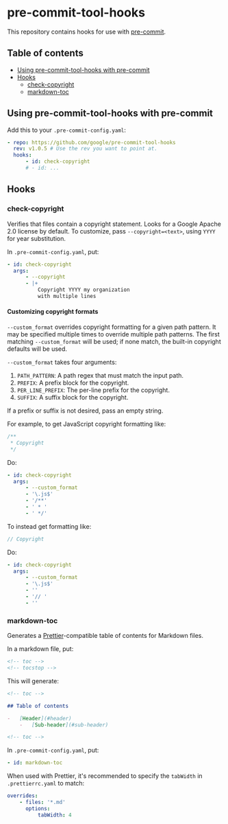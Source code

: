 # pre-commit-tool-hooks

<!--
Copyright 2020 Google LLC

Licensed under the Apache License, Version 2.0 (the "License");
you may not use this file except in compliance with the License.
You may obtain a copy of the License at

    https://www.apache.org/licenses/LICENSE-2.0

Unless required by applicable law or agreed to in writing, software
distributed under the License is distributed on an "AS IS" BASIS,
WITHOUT WARRANTIES OR CONDITIONS OF ANY KIND, either express or implied.
See the License for the specific language governing permissions and
limitations under the License.
-->

This repository contains hooks for use with [pre-commit](pre-commit.com).

<!-- toc -->

## Table of contents

-   [Using pre-commit-tool-hooks with pre-commit](#using-pre-commit-tool-hooks-with-pre-commit)
-   [Hooks](#hooks)
    -   [check-copyright](#check-copyright)
    -   [markdown-toc](#markdown-toc)

<!-- tocstop -->

## Using pre-commit-tool-hooks with pre-commit

Add this to your `.pre-commit-config.yaml`:

```yaml
- repo: https://github.com/google/pre-commit-tool-hooks
  rev: v1.0.5 # Use the rev you want to point at.
  hooks:
      - id: check-copyright
      # - id: ...
```

## Hooks

### check-copyright

Verifies that files contain a copyright statement. Looks for a Google Apache 2.0
license by default. To customize, pass `--copyright=<text>`, using `YYYY` for
year substitution.

In `.pre-commit-config.yaml`, put:

```yaml
- id: check-copyright
  args:
      - --copyright
      - |+
          Copyright YYYY my organization
          with multiple lines

```

#### Customizing copyright formats

`--custom_format` overrides copyright formatting for a given path pattern. It
may be specified multiple times to override multiple path patterns. The first
matching `--custom_format` will be used; if none match, the built-in copyright
defaults will be used.

`--custom_format` takes four arguments:

1.  `PATH_PATTERN`: A path regex that must match the input path.
2.  `PREFIX`: A prefix block for the copyright.
3.  `PER_LINE_PREFIX`: The per-line prefix for the copyright.
4.  `SUFFIX`: A suffix block for the copyright.

If a prefix or suffix is not desired, pass an empty string.

For example, to get JavaScript copyright formatting like:

```js
/**
 * Copyright
 */
```

Do:

```yaml
- id: check-copyright
  args:
      - --custom_format
      - '\.js$'
      - '/**'
      - ' * '
      - ' */'
```

To instead get formatting like:

```js
// Copyright
```

Do:

```yaml
- id: check-copyright
  args:
      - --custom_format
      - '\.js$'
      - ''
      - '// '
      - ''
```

### markdown-toc

Generates a [Prettier](https://pretter.io)-compatible table of contents for
Markdown files.

In a markdown file, put:

```md
<!-- toc -->
<!-- tocstop -->
```

This will generate:

```md
<!-- toc -->

## Table of contents

-   [Header](#header)
    -   [Sub-header](#sub-header)

<!-- toc -->
```

In `.pre-commit-config.yaml`, put:

```yaml
- id: markdown-toc
```

When used with Prettier, it's recommended to specify the `tabWidth` in
`.prettierrc.yaml` to match:

```yaml
overrides:
    - files: '*.md'
      options:
          tabWidth: 4
```
